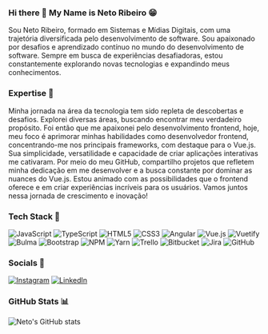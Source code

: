 ### Hi there 👋 My Name is Neto Ribeiro 😁

Sou Neto Ribeiro, formado em Sistemas e Mídias Digitais, com uma trajetória diversificada pelo desenvolvimento de software. Sou apaixonado por desafios e aprendizado contínuo no mundo do desenvolvimento de software. Sempre em busca de experiências desafiadoras, estou constantemente explorando novas tecnologias e expandindo meus conhecimentos.

### Expertise 🚀

Minha jornada na área da tecnologia tem sido repleta de descobertas e desafios. Explorei diversas áreas, buscando encontrar meu verdadeiro propósito. Foi então que me apaixonei pelo desenvolvimento frontend, hoje, meu foco é aprimorar minhas habilidades como desenvolvedor frontend, concentrando-me nos principais frameworks, com destaque para o Vue.js. Sua simplicidade, versatilidade e capacidade de criar aplicações interativas me cativaram. Por meio do meu GitHub, compartilho projetos que refletem minha dedicação em me desenvolver e a busca constante por dominar as nuances do Vue.js. Estou animado com as possibilidades que o frontend oferece e em criar experiências incríveis para os usuários. Vamos juntos nessa jornada de crescimento e inovação! 


### Tech Stack 🧰
![JavaScript](https://img.shields.io/badge/javascript-%23323330.svg?style=for-the-badge&logo=javascript&logoColor=%23F7DF1E)
![TypeScript](https://img.shields.io/badge/typescript-%23007ACC.svg?style=for-the-badge&logo=typescript&logoColor=white)
![HTML5](https://img.shields.io/badge/html5-%23E34F26.svg?style=for-the-badge&logo=html5&logoColor=white)
![CSS3](https://img.shields.io/badge/css3-%231572B6.svg?style=for-the-badge&logo=css3&logoColor=white)
![Angular](https://img.shields.io/badge/angular-%23DD0031.svg?style=for-the-badge&logo=angular&logoColor=white)
![Vue.js](https://img.shields.io/badge/vuejs-%2335495e.svg?style=for-the-badge&logo=vuedotjs&logoColor=%234FC08D)
![Vuetify](https://img.shields.io/badge/Vuetify-1867C0?style=for-the-badge&logo=vuetify&logoColor=AEDDFF)
![Bulma](https://img.shields.io/badge/bulma-00D0B1?style=for-the-badge&logo=bulma&logoColor=white)
![Bootstrap](https://img.shields.io/badge/bootstrap-%238511FA.svg?style=for-the-badge&logo=bootstrap&logoColor=white)
![NPM](https://img.shields.io/badge/NPM-%23CB3837.svg?style=for-the-badge&logo=npm&logoColor=white)
![Yarn](https://img.shields.io/badge/yarn-%232C8EBB.svg?style=for-the-badge&logo=yarn&logoColor=white)
![Trello](https://img.shields.io/badge/Trello-%23026AA7.svg?style=for-the-badge&logo=Trello&logoColor=white)
![Bitbucket](https://img.shields.io/badge/bitbucket-%230047B3.svg?style=for-the-badge&logo=bitbucket&logoColor=white)
![Jira](https://img.shields.io/badge/jira-%230A0FFF.svg?style=for-the-badge&logo=jira&logoColor=white)
![GitHub](https://img.shields.io/badge/github-%23121011.svg?style=for-the-badge&logo=github&logoColor=white)



### Socials 📱
[![Instagram](https://img.shields.io/badge/Instagram-%23E4405F.svg?style=for-the-badge&logo=Instagram&logoColor=white)](https://www.instagram.com/euribeironeto/)
[![LinkedIn](https://img.shields.io/badge/linkedin-%230077B5.svg?style=for-the-badge&logo=linkedin&logoColor=white)](https://www.linkedin.com/in/neto-rodriguez/)

### GitHub Stats 📊
![Neto's GitHub stats](https://github-readme-stats.vercel.app/api?username=NetoRibeiroZ&show_icons=true&theme=radical&hide_rank=false)







